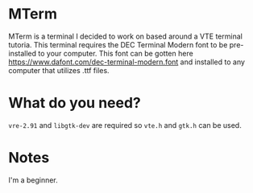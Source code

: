 # MTerm
MTerm is a terminal I decided to work on based around a VTE terminal tutoria. This terminal requires the DEC Terminal Modern font to be pre-installed to your computer. This font can be gotten here https://www.dafont.com/dec-terminal-modern.font and installed to any computer that utilizes .ttf files.

# What do you need?
`vre-2.91` and `libgtk-dev` are required so `vte.h` and `gtk.h` can be used.

# Notes
I'm a beginner. 
